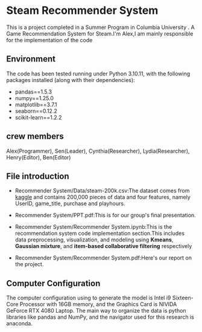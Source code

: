 # Steam Recommender System
This is a project completed in a Summer Program in Columbia University . A Game Recommendation System for Steam.I'm Alex,I am mainly responsible for the implementation of the code

## Environment
The code has been tested running under Python 3.10.11, with the following packages installed (along with their dependencies):
* pandas==1.5.3
* numpy==1.25.0
* matplotlib==3.7.1
* seaborn==0.12.2
* scikit-learn==1.2.2
  
## crew members
Alex(Programmer), Sen(Leader), Cynthia(Researcher), Lydia(Researcher), Henry(Editor), Ben(Editor)

## File introduction
* Recommender System/Data/steam-200k.csv:The dataset comes from [kaggle](https://www.kaggle.com/datasets/tamber/steam-video-games) and contains 200,000 pieces of data and four features, namely UserID, game_title, purchase and playhours.

* Recommender System/PPT.pdf:This is for our group's final presentation.

* Recommender System/Recommender System.ipynb:This is the recommendation system code implementation section.This includes data preprocessing, visualization, and modeling using **Kmeans**, **Gaussian mixture**, and **item-based collaborative filtering** respectively

* Recommender System/Recommender System.pdf:Here's our report on the project.

## Computer Configuration

The computer configuration using to generate the model is Intel i9 Sixteen-Core Processor with 16GB memory, and the Graphics Card is NIVIDA GeForce RTX 4080 Laptop. The main way to organize the data is python libraries like pandas and NumPy, and the navigator used for this research is anaconda.
